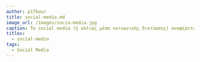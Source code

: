 ```yaml
---
author: p17kour
title: social-media.md
image_url: /images/socia-media.jpg
caption: Τα social media (ή αλλιώς μέσα κοινωνικής δικτύωσης) αναφέρεται στα μέσα αλληλεπίδρασης και επικοινωνίας ομάδων ανθρώπων μέσω διαδικτυακών κοινοτήτων και αποτελούν την κοινωνική διάδραση μεταξύ ανθρώπων που δημιουργούν, μοιράζονται ή ανταλλάσουν πληροφορίες και ιδέες μέσα σε εικονικές κοινότητες και δίκτυα.
titles:
  - social-media
tags:
  - Social Media
---
```

